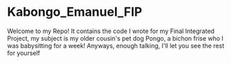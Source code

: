 # Kabongo_Emanuel_FIP
Welcome to my Repo!
It contains the code I wrote for my Final Integrated Project, my subject is my older cousin's pet dog Pongo, a bichon frise who I was babysitting for a week!
Anyways, enough talking, I'll let you see the rest for yourself
